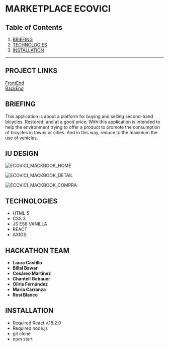 
MARKETPLACE ECOVICI 
============

## Table of Contents
1. [BRIEFING](#BRIEFING)
2. [TECHNOLOGIES](#TECHNOLOGIES)
3. [INSTALLATION](#INSTALLATION_)

***


## PROJECT LINKS

[FrontEnd](https://github.com/laucasdu/HackathonF5-ECOVICI)</br>
[BackEnd](https://github.com/laucasdu/HackathonF5-ECOVICI-BACK)


## BRIEFING

This application is about a platform for buying and selling second-hand bicycles. Restored, and at a good price.
With this application is intended to help the environment trying to offer a product to promote the consumption of bicycles in towns or cities. And in this way, reduce to the maximum the use of vehicles.


## IU DESIGN

![ECOVICI_MACKBOOK_HOME](https://user-images.githubusercontent.com/102957525/182260633-7f7da724-8661-4002-93eb-9f146010f033.jpg)

![ECOVICI_MACKBOOK_DETAIL](https://user-images.githubusercontent.com/102957525/182260629-620d3ea6-e247-4019-bd09-019cba8a936c.jpg)

![ECOVICI_MACKBOOK_COMPRA](https://user-images.githubusercontent.com/102957525/182260621-3f8097ca-d659-45e1-a502-2af989049ec6.jpg)


## TECHNOLOGIES
- HTML 5
- CSS 3
- JS ES6 VANILLA
- REACT
- AXIOS


## HACKATHON TEAM 

* **Laura Castillo**
* **Billal Bawar**
* **Cesáreo Martinez**
* **Chantell Gebauer** 
* **Oliris Fernández** 
* **Maria Carranza** 
* **Rosi Blanco**

## INSTALLATION

- Required React v.18.2.0
- Required node.js
- git clone <repository>
- npm start


